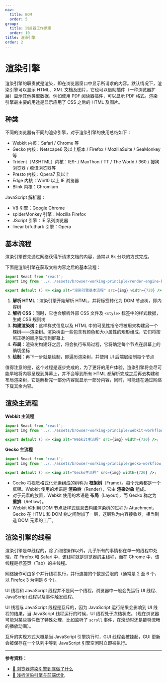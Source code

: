 ```yaml
---
nav:
  title: BOM
  order: 5
group:
  title: 浏览器工作原理
  order: 10
title: 渲染引擎
order: 2
---
```


# 渲染引擎

渲染引擎的职责就是渲染，即在浏览器窗口中显示所请求的内容。默认情况下，渲染引擎可以显示 HTML、XML 文档及图片，它也可以借助插件（一种浏览器扩展）显示其他类型数据，例如使用 PDF 阅读器插件，可以显示 PDF 格式。渲染引擎最主要的用途是显示应用了 CSS 之后的 HTML 及图片。

## 种类

不同的浏览器有不同的渲染引擎，对于渲染引擎的使用总结如下：

- Webkit 内核：Safari / Chrome 等
- Gecko 内核：Netscape6 及以上版本 / Firefox / MozillaSuite / SeaMonkey 等
- Trident（MSHTML）内核：IE9- / MaxThon / TT / The World / 360 / 搜狗浏览器 / 腾讯浏览器等
- Presto 内核：Opera7 及以上
- Edge 内核：Win10 以上 IE 浏览器
- Blink 内核：Chromium

JavaScript 解析器：

- V8 引擎：Google Chrome
- spiderMonkey 引擎：Mozilla Firefox
- JScript 引擎：IE 系列浏览器
- linear b/futhark 引擎：Opera

## 基本流程

渲染引擎首先通过网络获得所请求文档的内容，通常以 8k 分块的方式完成。

下面是渲染引擎在获取文档内容之后的基本流程：

```jsx | inline
import React from 'react';
import img from '../../assets/browser-working-principle/render-engine-basic-workflow.png';

export default () => <img alt="渲染引擎基本流程" src={img} width={720} />;
```

1. **解析 HTML**：渲染引擎开始解析 HTML，并将标签转化为 DOM 节点树，即内容树
2. **解析 CSS**：同时，它也会解析外部 CSS 文件及 `<style>` 标签中的样式数据，生成 CSS 规则树
3. **构建渲染树**：这样样式信息以及 HTML 中的可见性指令将被用来构建另一个棵树——渲染树。渲染树由一些包含有颜色和大小属性的矩形组成，它们将按照正确的顺序显示到屏幕上
4. **布局**：渲染树构建好之后，将会执行布局过程，它将确定每个节点在屏幕上的确切坐标
5. **绘制**：再下一步就是绘制，即遍历渲染树，并使用 UI 后端层绘制每个节点

值得注意的是，这个过程是逐步完成的，为了更好的用户体验，渲染引擎将会尽可能早地将内容呈现到屏幕上，并不会等到所有 HTML 都解析完成之后再去构建和布局渲染树，它是解析完一部分内容就显示一部分内容，同时，可能还在通过网络下载其余内容。

## 渲染主流程

**Webkit 主流程**

```jsx | inline
import React from 'react';
import img from '../../assets/browser-working-principle/webkit-workflow.png';

export default () => <img alt="Webkit主流程" src={img} width={720} />;
```

**Gecko 主流程**

```jsx | inline
import React from 'react';
import img from '../../assets/browser-working-principle/gecko-workflow.png';

export default () => <img alt="Gecko主流程" src={img} width={720} />;
```

- Gecko 将视觉格式化元素组成的树称为 **框架树**（Frame）。每个元素都是一个框架。Webkit 使用的术语是 **渲染树**（Render），它由 **渲染对象** 组成。
- 对于元素的放置，Webkit 使用的术语是 **布局**（Layout），而 Gecko 称之为 **重排**（Reflow）。
- Webkit 称利用 DOM 节点及样式信息去构建渲染树的过程为 Attachment，Gecko 在 HTML 和 DOM 树之间附加了一层，这层称为内容接收器，相当制造 DOM 元素的工厂。

## 渲染引擎的线程

渲染引擎是单线程的，除了网络操作以外，几乎所有的事情都在单一的线程中处理，在 Firefox 和 Safari 中，该线程就是浏览器的主线程，而在 Chrome 中，该线程是标签页（Tab）的主线程。

网络操作可由多个并行线程执行，并行连接的个数是受限的（通常是 2 至 6 个，以 Firefox 3 为例是 6 个）。

UI 线程和 JavaScript 线程并不是同一个线程，浏览器中一般会先运行 UI 线程、JavaScript 线程以及事件触发线程。

UI 线程与 JavaScript 线程是互斥的，因为 JavaScript 运行结果会影响到 UI 线程的结果，当 JavaScript 线程运行的时候，UI 线程处于冻结状态。（现在浏览器可能对某些事件做了特殊处理，比如监听了 `scroll` 事件，在滚动时还是能够流畅的播放动画）。

互斥的实现方式大概是当 JavaScript 引擎执行时，GUI 线程会被挂起，GUI 更新会被保存在一个队列中等到 JavaScript 引擎空闲时立即被执行。

---

**参考资料：**

- [📝 浏览器渲染引擎到底做了什么](https://www.jianshu.com/p/281b574ee3f8)
- [📝 浅析渲染引擎与前端优化](https://blog.csdn.net/john1337/article/details/53579506)
